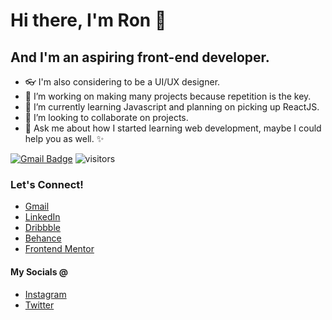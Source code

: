 # Hi there, I'm Ron 👋

## And I'm an aspiring front-end developer.

- 👓 I'm also considering to be a UI/UX designer.
- 🔭 I’m working on making many projects because repetition is the key.
- 🌱 I’m currently learning Javascript and planning on picking up ReactJS.
- 👯 I’m looking to collaborate on projects.
- 💬 Ask me about how I started learning web development, maybe I could help you as well. ✨
<!-- - 😄 Pronouns: He/His
- 🤔 I’m looking for help with ... -->

[![Gmail Badge](https://img.shields.io/badge/-rptoyhacao@gmail.com-c14438?style=flat-square&logo=Gmail&logoColor=white&link=mailto:rptoyhacao@gmail.com)](mailto:rptoyhacao@gmail.com)
![visitors](https://visitor-badge.glitch.me/badge?page_id=rontoyhacao.visitor-badge)

### Let's Connect!
- [Gmail](mailto:rptoyhacao@gmail.com)
- [LinkedIn](https://www.linkedin.com/in/rontoyhacao)
- [Dribbble](https://dribbble.com/rontoyhacao)
- [Behance](https://www.behance.net/rontoyhacao)
- [Frontend Mentor](https://www.frontendmentor.io/profile/rontoyhacao)

#### My Socials @
- [Instagram](https://www.instagram.com/rontoyhacao/)
- [Twitter](https://twitter.com/rontoyhacao)
<!-- <img align="right" src="https://github-readme-stats.vercel.app/api?username=rontoyhacao&show_icons=true&hide_border=true"> -->

<!--
**rontoyhacao/rontoyhacao** is a ✨ _special_ ✨ repository because its `README.md` (this file) appears on your GitHub profile.


-->
